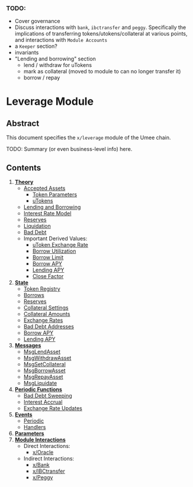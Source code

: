 ### TODO:
- Cover governance
- Discuss interactions with `bank`, `ibctransfer` and `peggy`. Specifically the implications of transferring tokens/utokens/collateral at various points, and interactions with `Module Accounts`
- a `Keeper` section?
- invariants
- "Lending and borrowing" section
    - lend / withdraw for uTokens
    - mark as collateral (moved to module to can no longer transfer it)
    - borrow / repay

# Leverage Module

## Abstract

This document specifies the `x/leverage` module of the Umee chain.

TODO: Summary (or even business-level info) here.

## Contents

1. **[Theory](01_theory.md)**
    - [Accepted Assets](01_theory.md#Accepted-Assets)
        - [Token Parameters](01_theory.md#Token-Parameters)
        - [uTokens](01_theory.md#uTokens)
    - [Lending and Borrowing](01_theory.md#Lending-and-Borrowing)
    - [Interest Rate Model](01_theory.md#Interest-Rate-Model)
    - [Reserves](01_theory.md#Reserves)
    - [Liquidation](01_theory.md#Liquidation)
    - [Bad Debt](01_theory.md#Bad-Debt)
    - Important Derived Values:
        - [uToken Exchange Rate](01_theory.md#Exchange-Rate)
        - [Borrow Utilization](01_theory.md#Borrow-Utilization)
        - [Borrow Limit](01_theory.md#Borrow-Limit)
        - [Borrow APY](01_theory.md#Borrow-APY)
        - [Lending APY](01_theory.md#Lending-APY)
        - [Close Factor](01_theory.md#Close-Factor)
2. **[State](02_state.md)**
    - [Token Registry](02_state.md#Token-Registry)
    - [Borrows](02_state.md#Borrows)
    - [Reserves](02_state.md#Reserves)
    - [Collateral Settings](02_state.md#Collateral-Settings)
    - [Collateral Amounts](02_state.md#Collateral-Amounts)
    - [Exchange Rates](02_state.md#Exchange-Rates)
    - [Bad Debt Addresses](02_state.md#Bad-Debt-Addresses)
    - [Borrow APY](02_state.md#Borrow-APY)
    - [Lending APY](02_state.md#Lending-APY)
3. **[Messages](03_messages.md)**
    - [MsgLendAsset](03_messages.md#MsgLendAsset)
    - [MsgWithdrawAsset](03_messages.md#MsgWithdrawAsset)
    - [MsgSetCollateral](03_messages.md#MsgSetCollateral)
    - [MsgBorrowAsset](03_messages.md#MsgBorrowAsset)
    - [MsgRepayAsset](03_messages.md#MsgRepayAsset)
    - [MsgLiquidate](03_messages.md#MsgLiquidate)
4. **[Periodic Functions](04_periodic.md)**
    - [Bad Debt Sweeping](04_periodic.md#Sweep-Bad-Debt)
    - [Interest Accrual](04_periodic.md#Accrue-Interest)
    - [Exchange Rate Updates](04_periodic.md#Update-Exchange-Rates)
5. **[Events](05_events.md)**
    - [Periodic](05_events.md#Periodic)
    - [Handlers](05_events.md#Handlers)
6. **[Parameters](06_params.md)**
7. **[Module Interactions](07_interactions)**
    - Direct Interactions:
        - [x/Oracle](07_interactions#Oracle)
    - Indirect Interactions:
        - [x/Bank](07_interactions#Bank)
        - [x/IBCtransfer](07_interactions#IBC-Transfer)
        - [x/Peggy](07_interactions#Peggy)
